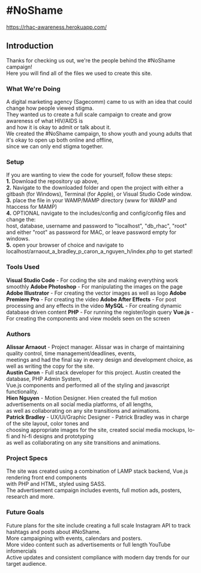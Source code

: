 # #NoShame
https://rhac-awareness.herokuapp.com/

## Introduction
Thanks for checking us out, we're the people behind the #NoShame campaign!
<br>
Here you will find all of the files we used to create this site.

### What We're Doing
A digital marketing agency (Sagecomm) came to us with an idea that could change how people viewed stigma.
<br>
They wanted us to create a full scale campaign to create and grow awareness of what HIV/AIDS is
<br>
and how it is okay to admit or talk about it.
<br>
We created the #NoShame campaign, to show youth and young adults that it's okay to open up both online and offline,
<br>
since we can only end stigma together.

### Setup
If you are wanting to view the code for yourself, follow these steps:
<br>
**1.** Download the repository up above, 
<br>
**2.** Navigate to the downloaded folder and open the project with either a gitbash (for Windows), Terminal (for Apple), or Visual Studio Code window. 
<br>
**3.** place the file in your WAMP/MAMP directory (www for WAMP and htaccess for MAMP) 
<br>
**4.** OPTIONAL navigate to the includes/config and config/config files and change the:
<br>
host, database, username and password to "localhost", "db_rhac", "root" and either "root" as password for MAC, or leave password empty for windows.
<br>
**5.** open your browser of choice and navigate to localhost/arnaout_a_bradley_p_caron_a_nguyen_h/index.php to get started!

### Tools Used
**Visual Studio Code** - For coding the site and making everything work smoothly
**Adobe Photoshop** - For manipulating the images on the page
**Adobe Illustrator** - For creating the vector images as well as logo
**Adobe Premiere Pro** - For creating the video
**Adobe After Effects** - For post processing and any effects in the video
**MySQL** - For creating dynamic database driven content
**PHP** - For running the register/login query
**Vue.js** - For creating the components and view models seen on the screen

### Authors
**Alissar Arnaout** - Project manager. Alissar was in charge of maintaining quality control, time management/deadlines, events,
<br>
meetings and had the final say in every design and development choice, as well as writing the copy for the site.
<br>
**Austin Caron** - Full stack developer for this project. Austin created the database, PHP Admin System,
<br>
Vue.js components and performed all of the styling and javascript functionality.
<br>
**Hien Nguyen** - Motion Designer. Hien created the full motion advertisements on all social media platforms, of all lengths,
<br>
as well as collaborating on any site transitions and animations.
<br>
**Patrick Bradley** - UX/Ui/Graphic Designer - Patrick Bradley was in charge of the site layout, color tones and 
<br> 
choosing appropriate images for the site, created social media mockups, lo-fi and hi-fi designs and prototyping
<br>
as well as collaborating on any site transitions and animations.


### Project Specs
The site was created using a combination of LAMP stack backend, Vue.js rendering front end components
<br>
with PHP and HTML, styled using SASS.
<br>
The advertisement campaign includes events, full motion ads, posters, research and more.

### Future Goals
Future plans for the site include creating a full scale Instagram API to track hashtags and posts about #NoShame.
<br>
More campaigning with events, calendars and posters.
<br>
More video content such as advertisements or full length YouTube infomercials
<br>
Active updates and consistent compliance with modern day trends for our target audience.
